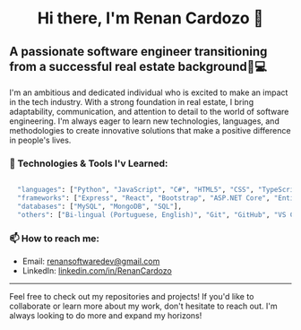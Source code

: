 <div align="center">

# Hi there, I'm Renan Cardozo 👋

</div>

## A passionate software engineer transitioning from a successful real estate background🏡💻

I'm an ambitious and dedicated individual who is excited to make an impact in the tech industry. With a strong foundation in real estate, I bring adaptability, communication, and attention to detail to the world of software engineering. I'm always eager to learn new technologies, languages, and methodologies to create innovative solutions that make a positive difference in people's lives.


### 🔭 Technologies & Tools I'v Learned:

```sh

  "languages": ["Python", "JavaScript", "C#", "HTML5", "CSS", "TypeScript"],
  "frameworks": ["Express", "React", "Bootstrap", "ASP.NET Core", "Entity Framework Core", "jQuery", "Flask", "MVC", "Jinja2", "Node.js"],
  "databases": ["MySQL", "MongoDB", "SQL"],
  "others": ["Bi-lingual (Portuguese, English)", "Git", "GitHub", "VS Code", "AWS", "Unity", "Plastic"]

```

### 📫 How to reach me:

- Email: [renansoftwaredev@gmail.com](mailto:renansoftwaredev@gmail.com)
- LinkedIn: [linkedin.com/in/RenanCardozo](https://linkedin.com/in/RenanCardozo)



---

Feel free to check out my repositories and projects! If you'd like to collaborate or learn more about my work, don't hesitate to reach out. I'm always looking to do more and expand my horizons!
